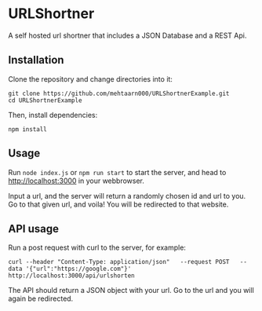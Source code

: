 # URLShortner
A self hosted url shortner that includes a JSON Database and a REST Api.

## Installation
Clone the repository and change directories into it:

```
git clone https://github.com/mehtaarn000/URLShortnerExample.git
cd URLShortnerExample
```

Then, install dependencies:

`npm install`

## Usage

Run `node index.js` or `npm run start` to start the server, and head to [http://localhost:3000](http://localhost:3000) in your webbrowser.

Input a url, and the server will return a randomly chosen id and url to you. Go to that given url, and voila! You will be redirected to that website.

## API usage

Run a post request with curl to the server, for example:

`curl --header "Content-Type: application/json"   --request POST   --data '{"url":"https://google.com"}' http://localhost:3000/api/urlshorten`

The API should return a JSON object with your url. Go to the url and you will again be redirected.

